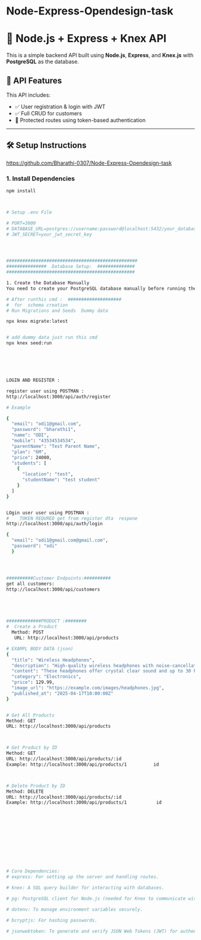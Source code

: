 # Node-Express-Opendesign-task
# 🚀 Node.js + Express + Knex API

This is a simple backend API built using **Node.js**, **Express**, and **Knex.js** with **PostgreSQL** as the database.

## 📌 API Features

This API includes:

- ✅ User registration & login with JWT
- ✅ Full CRUD for customers
- 🔐 Protected routes using token-based authentication

---

## 🛠 Setup Instructions


<!-- clone this project in ur  local machine -->
https://github.com/Bharathi-0307/Node-Express-Opendesign-task


### 1. Install Dependencies

```bash
npm install



# Setup .env File

# PORT=3000
# DATABASE_URL=postgres://username:password@localhost:5432/your_database
# JWT_SECRET=your_jwt_secret_key




#################################################
###############  Database Setup:  ##############
################################################

1. Create the Database Manually
You need to create your PostgreSQL database manually before running the migrations. You can use psql (PostgreSQL command line tool) or a GUI tool like pgAdmin.

# After runthis cmd :  ####################
#  for  schema creation
# Run Migrations and Seeds  Dummy data

npx knex migrate:latest   


# add dummy data just run this cmd 
npx knex seed:run  






LOGIN AND REGISTER :

register user using POSTMAN :
http://localhost:3000/api/auth/register      

# Example 

{
  "email": "odi1@gmail.com",
  "password": "bharathi1",
  "name": "ODI",
  "mobile": "43534534534",
  "parentName": "Test Parent Name",
  "plan": "6M",
  "price": 24000,
  "students": [
    {
      "location": "test",
      "studentName": "test student"
    }
  ]
}


LOgin user user using POSTMAN : 
#    TOKEN REQURED get from register dta  respone
http://localhost:3000/api/auth/login  

{
  "email": "odi1@gmail.com@gmail.com",
  "password": "odi"
  }




##########Customer Endpoints:##########
get all customers:
http://localhost:3000/api/customers





#############PRODUCT :########
#  Create a Product
  Method: POST
   URL: http://localhost:3000/api/products

# EXAMPL BODY DATA (json)
{
  "title": "Wireless Headphones",
  "description": "High-quality wireless headphones with noise-cancellation.",
  "content": "These headphones offer crystal clear sound and up to 30 hours of battery life.",
  "category": "Electronics",
  "price": 129.99,
  "image_url": "https://example.com/images/headphones.jpg",
  "published_at": "2025-04-17T10:00:00Z"
}


# Get All Products 
Method: GET
URL: http://localhost:3000/api/products



# Get Product by ID
Method: GET
URL: http://localhost:3000/api/products/:id
Example: http://localhost:3000/api/products/1          id 



# Delete Product by ID
Method: DELETE
URL: http://localhost:3000/api/products/:id
Example: http://localhost:3000/api/products/1           id 












# Core Dependencies:
# express: For setting up the server and handling routes.

# knex: A SQL query builder for interacting with databases.

# pg: PostgreSQL client for Node.js (needed for Knex to communicate with PostgreSQL).

# dotenv: To manage environment variables securely.

# bcryptjs: For hashing passwords.

# jsonwebtoken: To generate and verify JSON Web Tokens (JWT) for authentication.